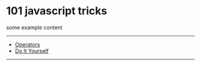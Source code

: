 # 101 javascript tricks

some example content

---
- [Operators](operators)
- [Do It Yourself](do-it-yourself)
---

